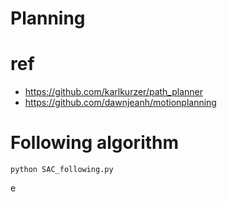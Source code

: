 # Planning
# ref
- https://github.com/karlkurzer/path_planner
- https://github.com/dawnjeanh/motionplanning




# Following algorithm

```
python SAC_following.py
```

e
